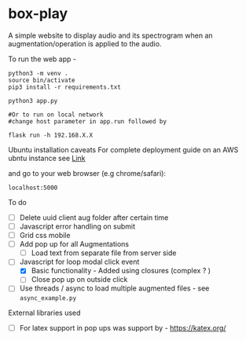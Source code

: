# box-play
A simple website to display audio and its spectrogram when an augmentation/operation is applied to the audio.  

To run the web app -

```
python3 -m venv . 
source bin/activate
pip3 install -r requirements.txt

python3 app.py

#Or to run on local network 
#change host parameter in app.run followed by 

flask run -h 192.168.X.X
```

Ubuntu installation caveats
For complete deployment guide on an AWS ubntu instance see [Link](https://github.com/ashish10alex/system-setup/blob/main/Ubuntu-aws.md) 


and go to your web browser (e.g chrome/safari): <dl> <link> `localhost:5000` </link> </dl>

To do 

- [ ] Delete uuid client aug folder after certain time
- [ ] Javascript error handling on submit 
- [ ] Grid css mobile 
- [ ] Add pop up for all Augmentations 
  - [ ] Load text from separate file from server side

- [ ] Javascript for loop modal click event
  - [x] Basic functionality - Added using closures (complex ? )
  - [ ] Close pop up on outside click 
- [ ] Use threads / async to load multiple augmented files - see `async_example.py`

External libraries used

- [ ] For latex support in pop ups was support by - https://katex.org/
